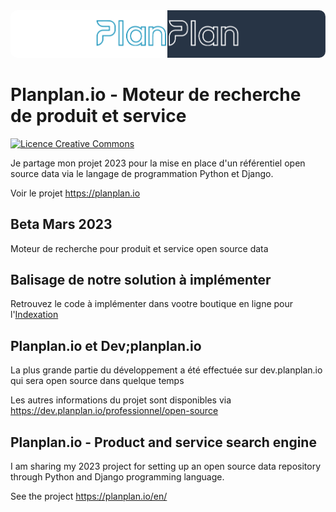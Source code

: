 <img src="https://github.com/Planplan-io/planplan-io/blob/main/planplan-github.jpg" alt="planplan" style="border-radius: 10px;max-width: 100%;">
<h1>Planplan.io - Moteur de recherche de produit et service</h1>

<a rel="license" href="http://creativecommons.org/licenses/by-nc-nd/4.0/"><img alt="Licence Creative Commons" style="border-width:0" src="https://i.creativecommons.org/l/by-nc-nd/4.0/80x15.png" /></a>

<p>Je partage mon projet 2023 pour la mise en place d'un référentiel open source data via le langage de programmation Python et Django.</p>
<p>Voir le projet <a href="https://planplan.io/">https://planplan.io</a></p>

<h2>Beta Mars 2023</h2>
<p>Moteur de recherche pour produit et service open source data</p>

<h2>Balisage de notre solution à implémenter</h2>
<p>Retrouvez le code à implémenter dans vootre boutique en ligne pour l'<a href="https://github.com/Planplan-io/indexation/blob/main/balise">Indexation</a>

<h2>Planplan.io et Dev;planplan.io</h2>
<p>La plus grande partie du développement a été effectuée sur dev.planplan.io qui sera open source dans quelque temps</p>

<p>Les autres informations du projet sont disponibles via <a href="https://dev.planplan.io/professionnel/open-source">https://dev.planplan.io/professionnel/open-source</a></p>

<h2 >Planplan.io - Product and service search engine</h2>

<p>I am sharing my 2023 project for setting up an open source data repository through Python and Django programming language.</p>
<p>See the project <a href="https://planplan.io/en/">https://planplan.io/en/</a> </p>
